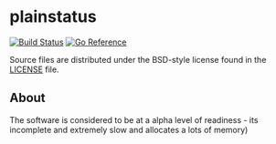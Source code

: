 plainstatus
===========

[![Build Status](https://cloud.drone.io/api/badges/danil/plainstatus/status.svg)](https://cloud.drone.io/danil/plainstatus)
[![Go Reference](https://pkg.go.dev/badge/github.com/danil/plainstatus.svg)](https://pkg.go.dev/github.com/danil/plainstatus)

Source files are distributed under the BSD-style license
found in the [LICENSE](./LICENSE) file.

About
-----

The software is considered to be at a alpha level of readiness -
its incomplete and extremely slow and allocates a lots of memory)
